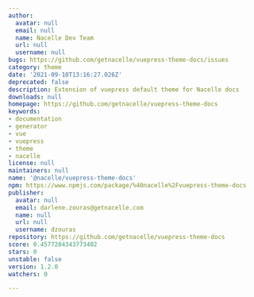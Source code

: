 ```yaml
---
author:
  avatar: null
  email: null
  name: Nacelle Dev Team
  url: null
  username: null
bugs: https://github.com/getnacelle/vuepress-theme-docs/issues
category: theme
date: '2021-09-10T13:16:27.026Z'
deprecated: false
description: Extension of vuepress default theme for Nacelle docs
downloads: null
homepage: https://github.com/getnacelle/vuepress-theme-docs
keywords:
- documentation
- generator
- vue
- vuepress
- theme
- nacelle
license: null
maintainers: null
name: '@nacelle/vuepress-theme-docs'
npm: https://www.npmjs.com/package/%40nacelle%2Fvuepress-theme-docs
publisher:
  avatar: null
  email: darlene.zouras@getnacelle.com
  name: null
  url: null
  username: dzouras
repository: https://github.com/getnacelle/vuepress-theme-docs
score: 0.4577204343773402
stars: 0
unstable: false
version: 1.2.0
watchers: 0

---
```


